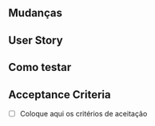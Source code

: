 ## Mudanças

## User Story

## Como testar

## Acceptance Criteria 

- [ ] Coloque aqui os critérios de aceitação
